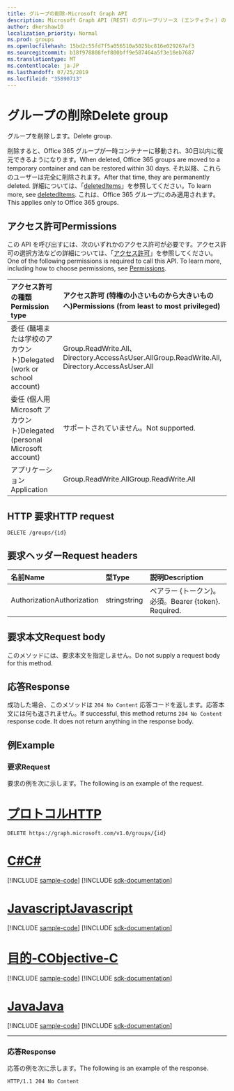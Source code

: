```yaml
---
title: グループの削除-Microsoft Graph API
description: Microsoft Graph API (REST) のグループリソース (エンティティ) の delete メソッドについて説明します。
author: dkershaw10
localization_priority: Normal
ms.prod: groups
ms.openlocfilehash: 15bd2c55fd7f5a056510a5025bc816e029267af3
ms.sourcegitcommit: b18f978808fef800bff9e587464a5f3e18eb7687
ms.translationtype: MT
ms.contentlocale: ja-JP
ms.lasthandoff: 07/25/2019
ms.locfileid: "35890713"
---
```

# <a name="delete-group"></a><span data-ttu-id="f4c16-103">グループの削除</span><span class="sxs-lookup"><span data-stu-id="f4c16-103">Delete group</span></span>

<span data-ttu-id="f4c16-104">グループを削除します。</span><span class="sxs-lookup"><span data-stu-id="f4c16-104">Delete group.</span></span>  

<span data-ttu-id="f4c16-105">削除すると、Office 365 グループが一時コンテナーに移動され、30日以内に復元できるようになります。</span><span class="sxs-lookup"><span data-stu-id="f4c16-105">When deleted, Office 365 groups are moved to a temporary container and can be restored within 30 days.</span></span>  <span data-ttu-id="f4c16-106">それ以降、これらのユーザーは完全に削除されます。</span><span class="sxs-lookup"><span data-stu-id="f4c16-106">After that time, they are permanently deleted.</span></span>  <span data-ttu-id="f4c16-107">詳細については、「[deletedItems](../resources/directory.md)」を参照してください。</span><span class="sxs-lookup"><span data-stu-id="f4c16-107">To learn more, see [deletedItems](../resources/directory.md).</span></span>  <span data-ttu-id="f4c16-108">これは、Office 365 グループにのみ適用されます。</span><span class="sxs-lookup"><span data-stu-id="f4c16-108">This applies only to Office 365 groups.</span></span>

## <a name="permissions"></a><span data-ttu-id="f4c16-109">アクセス許可</span><span class="sxs-lookup"><span data-stu-id="f4c16-109">Permissions</span></span>

<span data-ttu-id="f4c16-p102">この API を呼び出すには、次のいずれかのアクセス許可が必要です。アクセス許可の選択方法などの詳細については、「[アクセス許可](/graph/permissions-reference)」を参照してください。</span><span class="sxs-lookup"><span data-stu-id="f4c16-p102">One of the following permissions is required to call this API. To learn more, including how to choose permissions, see [Permissions](/graph/permissions-reference).</span></span>

|<span data-ttu-id="f4c16-112">アクセス許可の種類</span><span class="sxs-lookup"><span data-stu-id="f4c16-112">Permission type</span></span>      | <span data-ttu-id="f4c16-113">アクセス許可 (特権の小さいものから大きいものへ)</span><span class="sxs-lookup"><span data-stu-id="f4c16-113">Permissions (from least to most privileged)</span></span>              |
|:--------------------|:---------------------------------------------------------|
|<span data-ttu-id="f4c16-114">委任 (職場または学校のアカウント)</span><span class="sxs-lookup"><span data-stu-id="f4c16-114">Delegated (work or school account)</span></span> | <span data-ttu-id="f4c16-115">Group.ReadWrite.All、Directory.AccessAsUser.All</span><span class="sxs-lookup"><span data-stu-id="f4c16-115">Group.ReadWrite.All, Directory.AccessAsUser.All</span></span>   |
|<span data-ttu-id="f4c16-116">委任 (個人用 Microsoft アカウント)</span><span class="sxs-lookup"><span data-stu-id="f4c16-116">Delegated (personal Microsoft account)</span></span> | <span data-ttu-id="f4c16-117">サポートされていません。</span><span class="sxs-lookup"><span data-stu-id="f4c16-117">Not supported.</span></span>    |
|<span data-ttu-id="f4c16-118">アプリケーション</span><span class="sxs-lookup"><span data-stu-id="f4c16-118">Application</span></span> | <span data-ttu-id="f4c16-119">Group.ReadWrite.All</span><span class="sxs-lookup"><span data-stu-id="f4c16-119">Group.ReadWrite.All</span></span> |

## <a name="http-request"></a><span data-ttu-id="f4c16-120">HTTP 要求</span><span class="sxs-lookup"><span data-stu-id="f4c16-120">HTTP request</span></span>

<!-- { "blockType": "ignored" } -->
```http
DELETE /groups/{id}
```

## <a name="request-headers"></a><span data-ttu-id="f4c16-121">要求ヘッダー</span><span class="sxs-lookup"><span data-stu-id="f4c16-121">Request headers</span></span>

| <span data-ttu-id="f4c16-122">名前</span><span class="sxs-lookup"><span data-stu-id="f4c16-122">Name</span></span>       | <span data-ttu-id="f4c16-123">型</span><span class="sxs-lookup"><span data-stu-id="f4c16-123">Type</span></span> | <span data-ttu-id="f4c16-124">説明</span><span class="sxs-lookup"><span data-stu-id="f4c16-124">Description</span></span>|
|:---------------|:--------|:----------|
| <span data-ttu-id="f4c16-125">Authorization</span><span class="sxs-lookup"><span data-stu-id="f4c16-125">Authorization</span></span>  | <span data-ttu-id="f4c16-126">string</span><span class="sxs-lookup"><span data-stu-id="f4c16-126">string</span></span>  | <span data-ttu-id="f4c16-p103">ベアラー {トークン}。必須。</span><span class="sxs-lookup"><span data-stu-id="f4c16-p103">Bearer {token}. Required.</span></span> |

## <a name="request-body"></a><span data-ttu-id="f4c16-129">要求本文</span><span class="sxs-lookup"><span data-stu-id="f4c16-129">Request body</span></span>

<span data-ttu-id="f4c16-130">このメソッドには、要求本文を指定しません。</span><span class="sxs-lookup"><span data-stu-id="f4c16-130">Do not supply a request body for this method.</span></span>

## <a name="response"></a><span data-ttu-id="f4c16-131">応答</span><span class="sxs-lookup"><span data-stu-id="f4c16-131">Response</span></span>

<span data-ttu-id="f4c16-p104">成功した場合、このメソッドは `204 No Content` 応答コードを返します。応答本文には何も返されません。</span><span class="sxs-lookup"><span data-stu-id="f4c16-p104">If successful, this method returns `204 No Content` response code. It does not return anything in the response body.</span></span>

## <a name="example"></a><span data-ttu-id="f4c16-134">例</span><span class="sxs-lookup"><span data-stu-id="f4c16-134">Example</span></span>

### <a name="request"></a><span data-ttu-id="f4c16-135">要求</span><span class="sxs-lookup"><span data-stu-id="f4c16-135">Request</span></span>

<span data-ttu-id="f4c16-136">要求の例を次に示します。</span><span class="sxs-lookup"><span data-stu-id="f4c16-136">The following is an example of the request.</span></span>

# <a name="httptabhttp"></a>[<span data-ttu-id="f4c16-137">プロトコル</span><span class="sxs-lookup"><span data-stu-id="f4c16-137">HTTP</span></span>](#tab/http)
<!-- {
  "blockType": "request",
  "name": "delete_group"
}-->
```http
DELETE https://graph.microsoft.com/v1.0/groups/{id}
```
# <a name="ctabcsharp"></a>[<span data-ttu-id="f4c16-138">C#</span><span class="sxs-lookup"><span data-stu-id="f4c16-138">C#</span></span>](#tab/csharp)
[!INCLUDE [sample-code](../includes/snippets/csharp/delete-group-csharp-snippets.md)]
[!INCLUDE [sdk-documentation](../includes/snippets/snippets-sdk-documentation-link.md)]

# <a name="javascripttabjavascript"></a>[<span data-ttu-id="f4c16-139">Javascript</span><span class="sxs-lookup"><span data-stu-id="f4c16-139">Javascript</span></span>](#tab/javascript)
[!INCLUDE [sample-code](../includes/snippets/javascript/delete-group-javascript-snippets.md)]
[!INCLUDE [sdk-documentation](../includes/snippets/snippets-sdk-documentation-link.md)]

# <a name="objective-ctabobjc"></a>[<span data-ttu-id="f4c16-140">目的-C</span><span class="sxs-lookup"><span data-stu-id="f4c16-140">Objective-C</span></span>](#tab/objc)
[!INCLUDE [sample-code](../includes/snippets/objc/delete-group-objc-snippets.md)]
[!INCLUDE [sdk-documentation](../includes/snippets/snippets-sdk-documentation-link.md)]

# <a name="javatabjava"></a>[<span data-ttu-id="f4c16-141">Java</span><span class="sxs-lookup"><span data-stu-id="f4c16-141">Java</span></span>](#tab/java)
[!INCLUDE [sample-code](../includes/snippets/java/delete-group-java-snippets.md)]
[!INCLUDE [sdk-documentation](../includes/snippets/snippets-sdk-documentation-link.md)]

---


### <a name="response"></a><span data-ttu-id="f4c16-142">応答</span><span class="sxs-lookup"><span data-stu-id="f4c16-142">Response</span></span>

<span data-ttu-id="f4c16-143">応答の例を次に示します。</span><span class="sxs-lookup"><span data-stu-id="f4c16-143">The following is an example of the response.</span></span> 
<!-- {
  "blockType": "response",
  "truncated": true
} -->
```http
HTTP/1.1 204 No Content
```

<!-- uuid: 8fcb5dbc-d5aa-4681-8e31-b001d5168d79
2015-10-25 14:57:30 UTC -->
<!-- {
  "type": "#page.annotation",
  "description": "Delete group",
  "keywords": "",
  "section": "documentation",
  "tocPath": "",
  "suppressions": [
  ]
}-->
